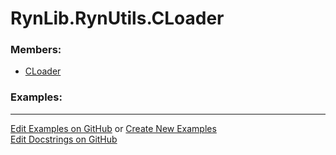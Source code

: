 # <a id="RynLib.RynUtils.CLoader">RynLib.RynUtils.CLoader</a>
    


### Members:

  - [CLoader](CLoader/CLoader.md)

### Examples:



___

[Edit Examples on GitHub](https://github.com/McCoyGroup/References/edit/gh-pages/Documentation/examples/RynLib/RynUtils/CLoader.md) or 
[Create New Examples](https://github.com/McCoyGroup/References/new/gh-pages/?filename=Documentation/examples/RynLib/RynUtils/CLoader.md) <br/>
[Edit Docstrings on GitHub](https://github.com/McCoyGroup/RynLib/edit/master/RynUtils/CLoader/__init__.py?message=Update%20Docs)